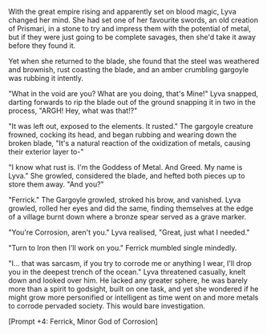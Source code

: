 With the great empire rising and apparently set on blood magic, Lyva changed her mind. She had set one of her favourite swords, an old creation of Prismari, in a stone to try and impress them with the potential of metal, but if they were just going to be complete savages, then she'd take it away before they found it.    

Yet when she returned to the blade, she found that the steel was weathered and brownish, rust coasting the blade, and an amber crumbling gargoyle was rubbing it intently.   

"What in the void are you? What are you doing, that's Mine!" Lyva snapped, darting forwards to rip the blade out of the ground snapping it in two in the process, "ARGH! Hey, what was that!?"     

"It was left out, exposed to the elements. It rusted." The gargoyle creature frowned, cocking its head, and began rubbing and wearing down the broken blade, "It's a natural reaction of the oxidization of metals, causing their exterior layer to-"

"I know what rust is. I'm the Goddess of Metal. And Greed. My name is Lyva." She growled, considered the blade, and hefted both pieces up to store them away. "And you?"

"Ferrick." The Gargoyle growled, stroked his brow, and vanished. Lyva growled, rolled her eyes and did the same, finding themselves at the edge of a village burnt down where a bronze spear served as a grave marker.

"You're Corrosion, aren't you." Lyva realised, "Great, just what I needed."

"Turn to Iron then I'll work on you." Ferrick mumbled single mindedly.    

"I... that was sarcasm, if you try to corrode me or anything I wear, I'll drop you in the deepest trench of the ocean." Lyva threatened casually, knelt down and looked over him. He lacked any greater sphere, he was barely more than a spirit to godsight, built on one task, and yet she wondered if he might grow more personified or intelligent as time went on and more metals to corrode pervaded society. This would bare investigation.    

[Prompt +4: Ferrick, Minor God of Corrosion]
